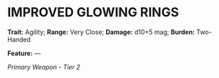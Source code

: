 # IMPROVED GLOWING RINGS

**Trait:** Agility; **Range:** Very Close; **Damage:** d10+5 mag; **Burden:** Two-Handed

**Feature:** —

*Primary Weapon - Tier 2*
